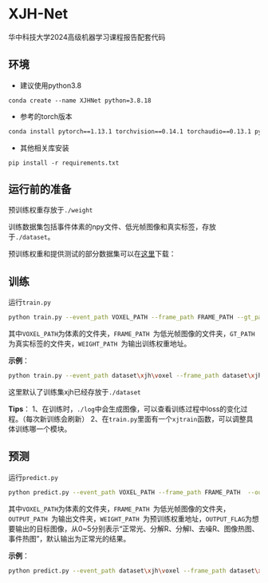 # XJH-Net
华中科技大学2024高级机器学习课程报告配套代码

  
## 环境

* 建议使用python3.8
```
conda create --name XJHNet python=3.8.18
```
* 参考的torch版本
```bash
conda install pytorch==1.13.1 torchvision==0.14.1 torchaudio==0.13.1 pytorch-cuda=11.7 -c pytorch -c nvidia
```
* 其他相关库安装
```
pip install -r requirements.txt
```



## 运行前的准备

预训练权重存放于`./weight`

训练数据集包括事件体素的npy文件、低光帧图像和真实标签，存放于`./dataset`。

预训练权重和提供测试的部分数据集可以在[这里](https://pan.baidu.com/s/17W8xrqw4a0v275uT5tOC0A?pwd=kd93 )下载：
## 训练
运行`train.py`
```bash
python train.py --event_path VOXEL_PATH --frame_path FRAME_PATH --gt_path GT_PATH --weight_save_path WEIGHT_PATH --epochs 50 --batch_size 4
```
其中`VOXEL_PATH`为体素的文件夹，`FRAME_PATH `为低光帧图像的文件夹，`GT_PATH `为真实标签的文件夹，`WEIGHT_PATH `为输出训练权重地址。

**示例**：
```bash
python train.py --event_path dataset\xjh\voxel --frame_path dataset\xjh\frame --gt_path dataset\xjh\gt --weight_save_path weight\good.pth --epochs 50 --batch_size 4
```
这里默认了训练集xjh已经存放于`./dataset`

**Tips**：
1、在训练时，`./log`中会生成图像，可以查看训练过程中loss的变化过程。（每次新训练会刷新）
2、在`train.py`里面有一个`xjtrain`函数，可以调整具体训练哪一个模块。

## 预测

运行`predict.py	`
```bash
python predict.py --event_path VOXEL_PATH --frame_path FRAME_PATH  --output_path OUTPUT_PATH --weight_path WEIGHT_PATH --flag OUTPUT_FLAG
```
其中`VOXEL_PATH`为体素的文件夹，`FRAME_PATH `为低光帧图像的文件夹，`OUTPUT_PATH `为输出文件夹，`WEIGHT_PATH `为预训练权重地址，`OUTPUT_FLAG`为想要输出的目标图像，从0~5分别表示“正常光、分解R、分解I、去噪R、图像热图、事件热图”，默认输出为正常光的结果。

**示例**：
```bash
python predict.py --event_path dataset\xjh\voxel --frame_path dataset\xjh\frame --output_path output\xjh--weight_path weight\good.pth
```
